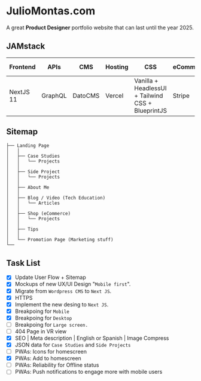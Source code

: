 # JulioMontas.com
A great **Product Designer** portfolio website that can last until the year 2025.  


## JAMstack
Frontend | APIs | CMS | Hosting | CSS | eCommerce | UI Development
---|---|---|---|---|---|---|
NextJS 11 | GraphQL | DatoCMS | Vercel | Vanilla + HeadlessUI + Tailwind CSS + BlueprintJS | Stripe | StorybookJS + Chromatic


## Sitemap
```
├── Landing Page
│   │
│   ├── Case Studies
│   │   └── Projects
│   │
│   ├── Side Project
│   │   └── Projects
│   │
│   ├── About Me
│   │
│   ├── Blog / Video (Tech Education)
│   │   └── Articles
│   │
│   ├── Shop (eCommerce)
│   │   └── Projects
│   │
│   ├── Tips
│   │
│   └── Promotion Page (Marketing stuff)
└──        
```

## Task List
- [x] Update User Flow + Sitemap
- [x] Mockups of new UX/UI Design "`Mobile first`".
- [x] Migrate from `Wordpress CMS` to `Next JS`.
- [x] HTTPS
- [x] Implement the new desing to `Next JS`.
- [x] Breakpoing for `Mobile`
- [x] Breakpoing for `Desktop`
- [ ] Breakpoing for `Large screen.`
- [ ] 404 Page in VR view
- [x] SEO
      | Meta description
      | English or Spanish
      | Image Compress
- [x] JSON data for `Case Studies` and `Side Projects`
- [ ] PWAs: Icons for homescreen
- [x] PWAs: Add to homescreen
- [ ] PWAs: Reliability for Offline status
- [ ] PWAs: Push notifications to engage more with mobile users
